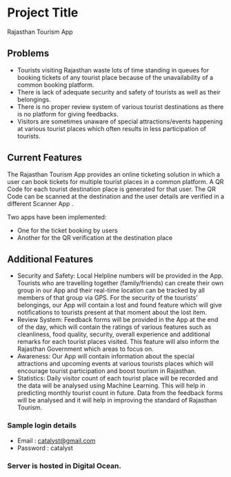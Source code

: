 # Project Title
Rajasthan Tourism App

## Problems
- Tourists visiting Rajasthan waste lots of time standing in queues for booking tickets of any tourist place because of the unavailability of a common booking platform.
- There is lack of adequate security and safety of tourists as well as their belongings.
- There is no proper review system of various tourist destinations as there is no platform for giving feedbacks.
- Visitors are sometimes unaware of special attractions/events happening at various tourist places which often results in less participation of tourists.

## Current Features
The Rajasthan Tourism App provides an online ticketing solution in which a user can book tickets for multiple tourist places in a common platform. A QR Code for each tourist destination place is generated for that user. The QR Code can be scanned at the destination and the user details are verified in a different Scanner App .

Two apps have been implemented:

- One for the ticket booking by users
- Another for the QR verification at the destination place

## Additional Features 
- Security and Safety:  Local Helpline numbers will be provided in the App. Tourists who are travelling together (family/friends) can create their own group in our App and their real-time location can be tracked by all members of that group via GPS.  For the security of the tourists’ belongings, our App will contain a lost and found feature which will give notifications to tourists present at that moment about the lost item.
- Review System: Feedback forms will be provided in the App at the end of the day,  which will contain the ratings of various features such as cleanliness, food quality, security, overall experience and additional remarks for each tourist places visited. This feature will also inform the Rajasthan Government which areas to focus on.
- Awareness:  Our App will contain information about the special attractions and upcoming events at various tourists places which will encourage tourist participation and boost tourism in Rajasthan.
- Statistics: Daily visitor count of each tourist place will be recorded and the data will be analysed using Machine Learning. This will help in predicting monthly tourist count in future. Data from the feedback forms will be analysed and it will help in improving the standard of Rajasthan Tourism.


### Sample login details

- Email : catalyst@gmail.com
- Password : catalyst

### Server is hosted in Digital Ocean.
